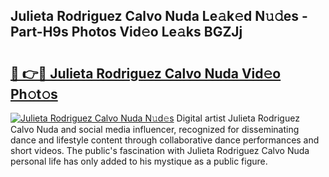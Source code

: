 ## Julieta Rodriguez Calvo Nuda Le𝚊k𝚎d N𝚞𝚍es - Part-H9s Photos Vid𝚎o Le𝚊ks BGZJj

# <h2><a href="http://fbeggkq.evod.top/?m=Julieta+Rodriguez+Calvo+Nuda">🔗 👉🔴 Julieta Rodriguez Calvo Nuda Vid𝚎o Ph𝚘t𝚘s</a></h2>

[![Julieta Rodriguez Calvo Nuda N𝚞d𝚎s](https://i.imgur.com/8V9OHl7.gif)](http://fbeggkq.evod.top/?m=Julieta+Rodriguez+Calvo+Nuda)
Digital artist Julieta Rodriguez Calvo Nuda and social media influencer, recognized for disseminating dance and lifestyle content through collaborative dance performances and short videos. The public's fascination with Julieta Rodriguez Calvo Nuda personal life has only added to his mystique as a public figure. 
